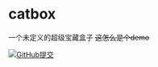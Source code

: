 # catbox
一个未定义的超级宝藏盒子 ~~这怎么是个demo~~

[![GitHub提交](https://img.shields.io/github/commit-activity/t/xiaomao-organization/catbox/main?style=for-the-badge&logo=GitHub&color=%2361ac85)](https://github.com/xiaomao-organization/catbox/commits/main/)

